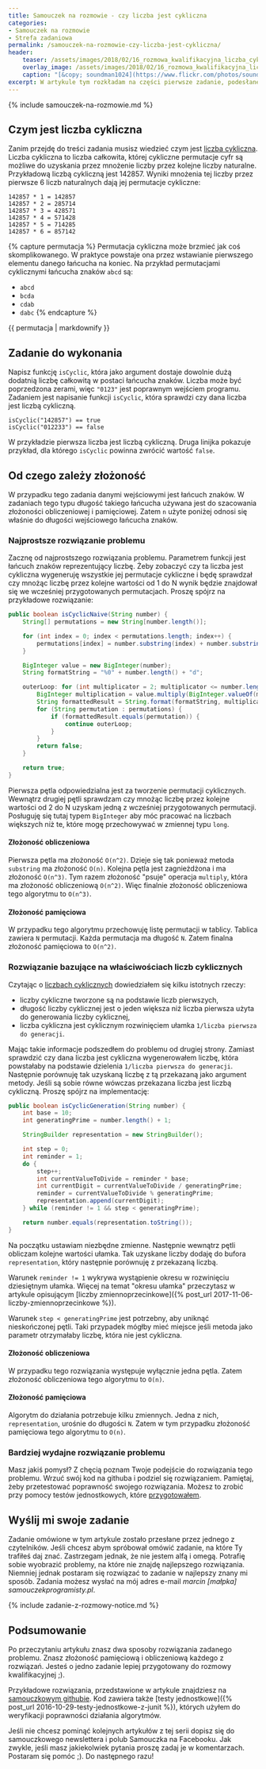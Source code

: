 ```yaml
---
title: Samouczek na rozmowie - czy liczba jest cykliczna
categories:
- Samouczek na rozmowie
- Strefa zadaniowa
permalink: /samouczek-na-rozmowie-czy-liczba-jest-cykliczna/
header:
    teaser: /assets/images/2018/02/16_rozmowa_kwalifikacyjna_liczba_cykliczna_zadanie_artykul.jpg
    overlay_image: /assets/images/2018/02/16_rozmowa_kwalifikacyjna_liczba_cykliczna_zadanie_artykul.jpg
    caption: "[&copy; soundman1024](https://www.flickr.com/photos/soundman1024/6805264986/sizes/l)"
excerpt: W artykule tym rozkładam na części pierwsze zadanie, podesłane przez jednego z czytelników. Po lekturze tego artykułu będziesz wiedział czym są liczby cykliczne i w jaki sposób sprawdzić czy dana liczba jest cykliczna. Zapraszam do lektury.
---
```


{% include samouczek-na-rozmowie.md %}

## Czym jest liczba cykliczna

Zanim przejdę do treści zadania musisz wiedzieć czym jest [liczba cykliczna](https://en.wikipedia.org/wiki/Cyclic_number). Liczba cykliczna to liczba całkowita, której cykliczne permutacje cyfr są możliwe do uzyskania przez mnożenie liczby przez kolejne liczby naturalne. Przykładową liczbą cykliczną jest 142857. Wyniki mnożenia tej liczby przez pierwsze 6 liczb naturalnych dają jej permutacje cykliczne:

    142857 * 1 = 142857
    142857 * 2 = 285714
    142857 * 3 = 428571
    142857 * 4 = 571428
    142857 * 5 = 714285
    142857 * 6 = 857142

{% capture permutacja %}
Permutacja cykliczna może brzmieć jak coś skomplikowanego. W praktyce powstaje ona przez wstawianie pierwszego elementu danego łańcucha na koniec. Na przykład permutacjami cyklicznymi łańcucha znaków `abcd` są:

 - `abcd`
 - `bcda`
 - `cdab`
 - `dabc`
{% endcapture %}

<div class="notice--info">
    {{ permutacja | markdownify }}
</div>

## Zadanie do wykonania

Napisz funkcję `isCyclic`, która jako argument dostaje dowolnie dużą dodatnią liczbę całkowitą w postaci łańcucha znaków. Liczba może być poprzedzona zerami, więc `"0123"` jest poprawnym wejściem programu. Zadaniem jest napisanie funkcji `isCyclic`, która sprawdzi czy dana liczba jest liczbą cykliczną.

    isCyclic("142857") == true
    isCyclic("012233") == false

W przykładzie pierwsza liczba jest liczbą cykliczną. Druga linijka pokazuje przykład, dla którego `isCyclic` powinna zwrócić wartość `false`.

## Od czego zależy złożoność

W przypadku tego zadania danymi wejściowymi jest łańcuch znaków. W zadaniach tego typu długość takiego łańcucha używana jest do szacowania złożoności obliczeniowej i pamięciowej. Zatem `n` użyte poniżej odnosi się właśnie do długości wejściowego łańcucha znaków.

### Najprostsze rozwiązanie problemu

Zacznę od najprostszego rozwiązania problemu. Parametrem funkcji jest łańcuch znaków reprezentujący liczbę. Żeby zobaczyć czy ta liczba jest cykliczna wygeneruję wszystkie jej permutacje cykliczne i będę sprawdzał czy mnożąc liczbę przez kolejne wartości od 1 do N wynik będzie znajdował się we wcześniej przygotowanych permutacjach. Proszę spójrz na przykładowe rozwiązanie:

```java
public boolean isCyclicNaive(String number) {
    String[] permutations = new String[number.length()];

    for (int index = 0; index < permutations.length; index++) {
        permutations[index] = number.substring(index) + number.substring(0, index);
    }

    BigInteger value = new BigInteger(number);
    String formatString = "%0" + number.length() + "d";

    outerLoop: for (int multiplicator = 2; multiplicator <= number.length(); multiplicator++) {
        BigInteger multiplication = value.multiply(BigInteger.valueOf(multiplicator));
        String formattedResult = String.format(formatString, multiplication);
        for (String permutation : permutations) {
            if (formattedResult.equals(permutation)) {
                continue outerLoop;
            }
        }
        return false;
    }

    return true;
}
```

Pierwsza pętla odpowiedzialna jest za tworzenie permutacji cyklicznych. Wewnątrz drugiej pętli sprawdzam czy mnożąc liczbę przez kolejne wartości od 2 do N uzyskam jedną z wcześniej przygotowanych permutacji. Posługuję się tutaj typem `BigInteger` aby móc pracować na liczbach większych niż te, które mogę przechowywać w zmiennej typu `long`.

#### Złożoność obliczeniowa

Pierwsza pętla ma złożoność `Ο(n^2)`. Dzieje się tak ponieważ metoda `substring` ma złożoność `Ο(n)`. Kolejna pętla jest zagnieżdżona i ma złożoność `Ο(n^3)`. Tym razem złożoność "psuje" operacja `multiply`, która ma złożoność obliczeniową `Ο(n^2)`. Więc finalnie złożoność obliczeniowa tego algorytmu to `O(n^3)`.

#### Złożoność pamięciowa

W przypadku tego algorytmu przechowuję listę permutacji w tablicy. Tablica zawiera `N` permutacji. Każda permutacja ma długość `N`. Zatem finalna złożoność pamięciowa to `Ο(n^2)`.

### Rozwiązanie bazujące na właściwościach liczb cyklicznych

Czytając o [liczbach cyklicznych](https://en.wikipedia.org/wiki/Cyclic_number) dowiedziałem się kilku istotnych rzeczy:

 - liczby cykliczne tworzone są na podstawie liczb pierwszych,
 - długość liczby cyklicznej jest o jeden większa niż liczba pierwsza użyta do generowania liczby cyklicznej,
 - liczba cykliczna jest cyklicznym rozwinięciem ułamka `1/liczba pierwsza do generacji`.

Mając takie informacje podszedłem do problemu od drugiej strony. Zamiast sprawdzić czy dana liczba jest cykliczna wygenerowałem liczbę, która powstałaby na podstawie dzielenia `1/liczba pierwsza do generacji`. Następnie porównuję tak uzyskaną liczbę z tą przekazaną jako argument metody. Jeśli są sobie równe wówczas przekazana liczba jest liczbą cykliczną. Proszę spójrz na implementację:

```java
public boolean isCyclicGeneration(String number) {
    int base = 10;
    int generatingPrime = number.length() + 1;

    StringBuilder representation = new StringBuilder();

    int step = 0;
    int reminder = 1;
    do {
        step++;
        int currentValueToDivide = reminder * base;
        int currentDigit = currentValueToDivide / generatingPrime;
        reminder = currentValueToDivide % generatingPrime;
        representation.append(currentDigit);
    } while (reminder != 1 && step < generatingPrime);

    return number.equals(representation.toString());
}
```

Na początku ustawiam niezbędne zmienne. Następnie wewnątrz pętli obliczam kolejne wartości ułamka. Tak uzyskane liczby dodaję do bufora `representation`, który następnie porównuję z przekazaną liczbą. 

Warunek `reminder != 1` wykrywa wystąpienie okresu w rozwinięciu dziesiętnym ułamka. Więcej na temat "okresu ułamka" przeczytasz w artykule opisującym [liczby zmiennoprzecinkowe]({% post_url 2017-11-06-liczby-zmiennoprzecinkowe %}).

Warunek `step < generatingPrime` jest potrzebny, aby uniknąć nieskończonej pętli. Taki przypadek mógłby mieć miejsce jeśli metoda jako parametr otrzymałaby liczbę, która nie jest cykliczna.

#### Złożoność obliczeniowa

W przypadku tego rozwiązania występuje wyłącznie jedna pętla. Zatem złożoność obliczeniowa tego algorytmu to `Ο(n)`.

#### Złożoność pamięciowa

Algorytm do działania potrzebuje kilku zmiennych. Jedna z nich, `representation`, urośnie do długości `N`. Zatem w tym przypadku złożoność pamięciowa tego algorytmu to `O(n)`.

### Bardziej wydajne rozwiązanie problemu

Masz jakiś pomysł? Z chęcią poznam Twoje podejście do rozwiązania tego problemu. Wrzuć swój kod na githuba i podziel się rozwiązaniem. Pamiętaj, żeby przetestować poprawność swojego rozwiązania. Możesz to zrobić przy pomocy testów jednostkowych, które [przygotowałem](https://github.com/SamouczekProgramisty/StrefaZadaniowaSamouka/blob/master/08_cyclic_number/src/test/java/pl/samouczekprogramisty/szs/cyclic/CyclicNumberFinderTest.java).

## Wyślij mi swoje zadanie

Zadanie omówione w tym artykule zostało przesłane przez jednego z czytelników. Jeśli chcesz abym spróbował omówić zadanie, na które Ty trafiłeś daj znać. Zastrzegam jednak, że nie jestem alfą i omegą. Potrafię sobie wyobrazić problemy, na które nie znajdę najlepszego rozwiązania. Niemniej jednak postaram się rozwiązać to zadanie w najlepszy znany mi sposób. Zadania możesz wysłać na mój adres e-mail _marcin [małpka] samouczekprogramisty.pl_.

{% include zadanie-z-rozmowy-notice.md %}

## Podsumowanie

Po przeczytaniu artykułu znasz dwa sposoby rozwiązania zadanego problemu. Znasz złożoność pamięciową i obliczeniową każdego z rozwiązań. Jesteś o jedno zadanie lepiej przygotowany do rozmowy kwalifikacyjnej ;).

Przykładowe rozwiązania, przedstawione w artykule znajdziesz na [samouczkowym githubie](https://github.com/SamouczekProgramisty/StrefaZadaniowaSamouka/tree/master/08_cyclic_number/src). Kod zawiera także [testy jednostkowe]({% post_url 2016-10-29-testy-jednostkowe-z-junit %}), których użyłem do weryfikacji poprawności działania algorytmów.

Jeśli nie chcesz pominąć kolejnych artykułów z tej serii dopisz się do samouczkowego newslettera i polub Samouczka na Facebooku. Jak zwykle, jeśli masz jakiekolwiek pytania proszę zadaj je w komentarzach. Postaram się pomóc ;). Do następnego razu!
